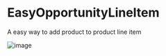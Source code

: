 # EasyOpportunityLineItem
A easy way to add product to product line item


![image](https://user-images.githubusercontent.com/6569355/126022608-b9e3bee5-c873-4701-9fcc-e81b0cc0c4a0.png)
